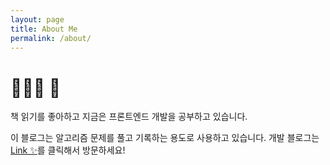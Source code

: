```yaml
---
layout: page
title: About Me
permalink: /about/
---
```


# 🧑🏻‍💻 🐘

책 읽기를 좋아하고 지금은 프론트엔드 개발을 공부하고 있습니다.

이 블로그는 알고리즘 문제를 풀고 기록하는 용도로 사용하고 있습니다.
개발 블로그는 [Link ✨](https://velog.io/@sbyeol3)를 클릭해서 방문하세요!